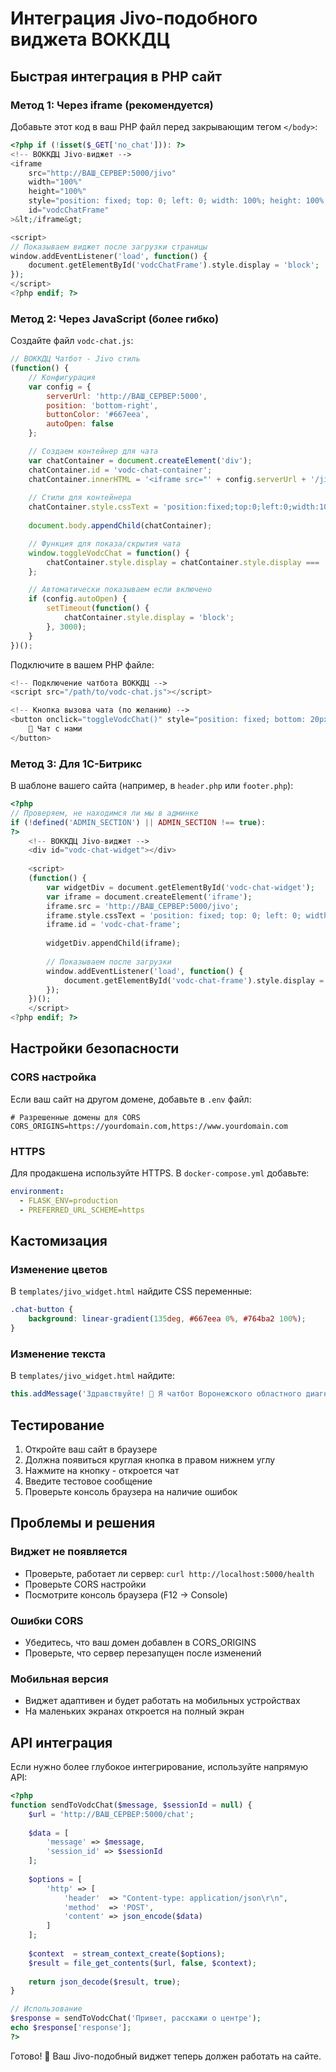 # Интеграция Jivo-подобного виджета ВОККДЦ

## Быстрая интеграция в PHP сайт

### Метод 1: Через iframe (рекомендуется)

Добавьте этот код в ваш PHP файл перед закрывающим тегом `</body>`:

```php
<?php if (!isset($_GET['no_chat'])): ?>
<!-- ВОККДЦ Jivo-виджет -->
<iframe 
    src="http://ВАШ_СЕРВЕР:5000/jivo" 
    width="100%" 
    height="100%" 
    style="position: fixed; top: 0; left: 0; width: 100%; height: 100%; border: none; z-index: 999999; display: none;"
    id="vodcChatFrame"
>&lt;/iframe&gt;

<script>
// Показываем виджет после загрузки страницы
window.addEventListener('load', function() {
    document.getElementById('vodcChatFrame').style.display = 'block';
});
</script>
<?php endif; ?>
```

### Метод 2: Через JavaScript (более гибко)

Создайте файл `vodc-chat.js`:

```javascript
// ВОККДЦ Чатбот - Jivo стиль
(function() {
    // Конфигурация
    var config = {
        serverUrl: 'http://ВАШ_СЕРВЕР:5000',
        position: 'bottom-right',
        buttonColor: '#667eea',
        autoOpen: false
    };

    // Создаем контейнер для чата
    var chatContainer = document.createElement('div');
    chatContainer.id = 'vodc-chat-container';
    chatContainer.innerHTML = '<iframe src="' + config.serverUrl + '/jivo" style="width:100%;height:100%;border:none;"></iframe>';
    
    // Стили для контейнера
    chatContainer.style.cssText = 'position:fixed;top:0;left:0;width:100%;height:100%;z-index:999999;display:none;';
    
    document.body.appendChild(chatContainer);

    // Функция для показа/скрытия чата
    window.toggleVodcChat = function() {
        chatContainer.style.display = chatContainer.style.display === 'none' ? 'block' : 'none';
    };

    // Автоматически показываем если включено
    if (config.autoOpen) {
        setTimeout(function() {
            chatContainer.style.display = 'block';
        }, 3000);
    }
})();
```

Подключите в вашем PHP файле:

```php
<!-- Подключение чатбота ВОККДЦ -->
<script src="/path/to/vodc-chat.js"></script>

<!-- Кнопка вызова чата (по желанию) -->
<button onclick="toggleVodcChat()" style="position: fixed; bottom: 20px; right: 20px; z-index: 999998;">
    💬 Чат с нами
</button>
```

### Метод 3: Для 1С-Битрикс

В шаблоне вашего сайта (например, в `header.php` или `footer.php`):

```php
<?php
// Проверяем, не находимся ли мы в админке
if (!defined('ADMIN_SECTION') || ADMIN_SECTION !== true): 
?>
    <!-- ВОККДЦ Jivo-виджет -->
    <div id="vodc-chat-widget"></div>
    
    <script>
    (function() {
        var widgetDiv = document.getElementById('vodc-chat-widget');
        var iframe = document.createElement('iframe');
        iframe.src = 'http://ВАШ_СЕРВЕР:5000/jivo';
        iframe.style.cssText = 'position: fixed; top: 0; left: 0; width: 100%; height: 100%; border: none; z-index: 999999; display: none;';
        iframe.id = 'vodc-chat-frame';
        
        widgetDiv.appendChild(iframe);
        
        // Показываем после загрузки
        window.addEventListener('load', function() {
            document.getElementById('vodc-chat-frame').style.display = 'block';
        });
    })();
    </script>
<?php endif; ?>
```

## Настройки безопасности

### CORS настройка

Если ваш сайт на другом домене, добавьте в `.env` файл:

```env
# Разрешенные домены для CORS
CORS_ORIGINS=https://yourdomain.com,https://www.yourdomain.com
```

### HTTPS

Для продакшена используйте HTTPS. В `docker-compose.yml` добавьте:

```yaml
environment:
  - FLASK_ENV=production
  - PREFERRED_URL_SCHEME=https
```

## Кастомизация

### Изменение цветов

В `templates/jivo_widget.html` найдите CSS переменные:

```css
.chat-button {
    background: linear-gradient(135deg, #667eea 0%, #764ba2 100%);
}
```

### Изменение текста

В `templates/jivo_widget.html` найдите:

```javascript
this.addMessage('Здравствуйте! 👋 Я чатбот Воронежского областного диагностического  центра...');
```

## Тестирование

1. Откройте ваш сайт в браузере
2. Должна появиться круглая кнопка в правом нижнем углу
3. Нажмите на кнопку - откроется чат
4. Введите тестовое сообщение
5. Проверьте консоль браузера на наличие ошибок

## Проблемы и решения

### Виджет не появляется
- Проверьте, работает ли сервер: `curl http://localhost:5000/health`
- Проверьте CORS настройки
- Посмотрите консоль браузера (F12 → Console)

### Ошибки CORS
- Убедитесь, что ваш домен добавлен в CORS_ORIGINS
- Проверьте, что сервер перезапущен после изменений

### Мобильная версия
- Виджет адаптивен и будет работать на мобильных устройствах
- На маленьких экранах откроется на полный экран

## API интеграция

Если нужно более глубокое интегрирование, используйте напрямую API:

```php
<?php
function sendToVodcChat($message, $sessionId = null) {
    $url = 'http://ВАШ_СЕРВЕР:5000/chat';
    
    $data = [
        'message' => $message,
        'session_id' => $sessionId
    ];
    
    $options = [
        'http' => [
            'header'  => "Content-type: application/json\r\n",
            'method'  => 'POST',
            'content' => json_encode($data)
        ]
    ];
    
    $context  = stream_context_create($options);
    $result = file_get_contents($url, false, $context);
    
    return json_decode($result, true);
}

// Использование
$response = sendToVodcChat('Привет, расскажи о центре');
echo $response['response'];
?>
```

Готово! 🎉 Ваш Jivo-подобный виджет теперь должен работать на сайте.